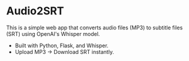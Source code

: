 # Audio2SRT

This is a simple web app that converts audio files (MP3) to subtitle files (SRT) using OpenAI's Whisper model.

- Built with Python, Flask, and Whisper.
- Upload MP3 → Download SRT instantly.
